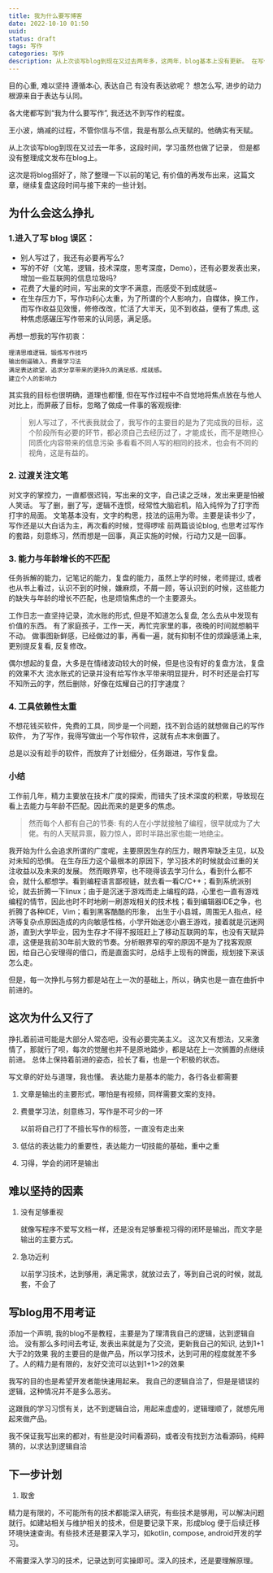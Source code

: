 ```yaml
---
title: 我为什么要写博客
date: 2022-10-10 01:50
uuid: 
status: draft
tags: 写作
categories: 写作
description: 从上次谈写blog到现在又过去两年多，这两年，blog基本上没有更新。 在写作的路上不断挣扎，文笔，目的，写作成就感, 认同感，归属感。在挣扎中曲折前进。这次是将blog搭好了，除了整理一下以前的文章，这第一篇文章，继续复盘这段时间挣扎的过程与后续的一些计划。
---
```


目的心重, 难以坚持
遵循本心, 表达自己
有没有表达欲呢？
想怎么写, 进步的动力根源来自于表达与认同。

各大佬都写到“我为什么要写作”, 我还达不到写作的程度。

王小波，熵减的过程，不管你信与不信，我是有那么点天赋的。他确实有天赋。


从上次谈写blog到现在又过去一年多，这段时间，学习虽然也做了记录， 但是都没有整理成文发布在blog上。

这次是将blog搭好了，除了整理一下以前的笔记, 有价值的再发布出来，这篇文章，继续复盘这段时间与接下来的一些计划。

## 为什么会这么挣扎

### 1.进入了写 blog 误区：

+ 别人写过了，我还有必要再写么? 
+ 写的不好（文笔，逻辑，技术深度，思考深度，Demo），还有必要发表出来，增加一些互联网的信息垃圾吗?
+ 花费了大量的时间，写出来的文字不满意，而感受不到成就感~
+ 在生存压力下，写作功利心太重，为了所谓的个人影响力，自媒体，换工作，而写作收益见效慢，修修改改，忙活了大半天，见不到收益，便有了焦虑, 这种焦虑感碾压写作带来的认同感，满足感。

再想一想我的写作初衷：

	理清思维逻辑，锻炼写作技巧
	输出倒逼输入，费曼学习法
	满足表达欲望，追求分享带来的更持久的满足感，成就感。
	建立个人的影响力

其实我的目标也很明确，道理也都懂, 但在写作过程中不自觉地将焦点放在与他人对比上，而屏蔽了目标，忽略了做成一件事的客观规律: 

> 别人写过了，不代表我就会了，我写作的主要目的是为了完成我的目标，这个阶段所有必要的环节，都必须自己去经历过了，才能成长，而不是瞎担心同质化内容带来的信息污染
> 多看看不同人写的相同的技术，也会有不同的视角，这是有益的。

### 2. 过渡关注文笔

对文字的掌控力，一直都很迟钝，写出来的文字，自己读之乏味，发出来更是怕被人笑话。
写了删，删了写，逻辑不连惯，经常性大脑宕机，陷入纯悴为了打字而打字的局面。
文笔基本没有，文字的构思，技法的运用为零。主要是读书少了，写作还是以大白话为主，再次看的时候，觉得啰嗦
前两篇谈论blog, 也思考过写作的套路，刻意练习，然而想是一回事，真正实施的时候，行动力又是一回事。

### 3. 能力与年龄增长的不匹配

任务拆解的能力，记笔记的能力，复盘的能力，虽然上学的时候，老师提过, 或者也从书上看过，认识不到的时候，嫌麻烦，不屑一顾，等认识到的时候，这些能力的缺失与年龄的增长不匹配，也是烦恼焦虑的一个主要源头。

工作日志一直坚持记录，流水账的形式, 但是不知道怎么复盘, 怎么去从中发现有价值的东西。
有了家庭孩子，工作一天，再忙完家里的事，夜晚的时间就想躺平不动。
做事图新鲜感，已经做过的事，再看一遍，就有抑制不住的烦躁感涌上来, 更别提反复看, 反复修改。

偶尔想起的复盘，大多是在情绪波动较大的时候，但是也没有好的复盘方法，复盘的效果不大
流水账式的记录并没有给写作水平带来明显提升，时不时还是会打写不知所云的字，然后删除，好像在炫耀自己的打字速度？

### 4. 工具依赖性太重

不想花钱买软件，免费的工具，同步是一个问题，找不到合适的就想做自己的写作软件，
为了写作，我得写做出一个写作软件，这就有点本末倒置了。

总是以没有趁手的软件，而放弃了计划细分，任务跟进，写作复盘。

### 小结

工作前几年，精力主要放在技术广度的探索，而错失了技术深度的积累，导致现在看上去能力与年龄不匹配。因此而来的是更多的焦虑。

> 然而每个人都有自己的节奏:
> 有的人在小学就接触了编程，很早就成为了大佬。有的人天赋异禀，毅力惊人，即时半路出家也能一地绝尘。


我开始为什么会追求所谓的广度呢，主要原因生存的压力，眼界窄缺乏主见，以及对未知的恐惧。
在生存压力这个最根本的原因下，学习技术的时候就会过重的关注收益以及未来的发展。
然而眼界窄，也不晓得该去学习什么，看到什么都不会，就什么都想学。看到编程语言鄙视链，就去看一看C/C++；看到系统派别论，就去折腾一下linux；由于是沉迷于游戏而走上编程的路，心里也一直有游戏编程的情节，因此也时不时地刷一刷游戏相关的技术栈；看到编辑器IDE之争，也折腾了各种IDE，Vim；看到黑客酷酷的形象，
出生于小县城，周围无人指点，经济等复杂点原因造成的内向敏感性格，小学开始迷恋小霸王游戏，接着就是沉迷网游，直到大学毕业，因为生存才不得不报班赶上了移动互联网的车，也没有天赋异凛，这便是我前30年前大致的节奏。分析眼界窄的窄的原因不是为了找客观原因，给自己心安理得的借口，而是直面实时，总结手上现有的牌面，规划接下来该怎么走。

但是，每一次挣扎与努力都是站在上一次的基础上，所以，确实也是一直在曲折中前进的。

## 这次为什么又行了

挣扎着前进可能是大部分人常态吧，没有必要完美主义。
这次又有想法，又来激情了，那就行了呗，每次的觉醒也并不是原地踏步，都是站在上一次搁置的点继续前进。
总体上保持着前进的姿态，拉长了看，也是一个积极的状态。

写文章的好处与道理，我也懂。
表达能力是基本的能力，各行各业都需要


1. 文章是输出的主要形式，哪怕是有视频，同样需要文案的支持。
2. 费曼学习法，刻意练习，写作是不可少的一环

	以前将自己打了不擅长写作的标签，一直没有走出来

3. 低估的表达能力的重要性，表达能力一切技能的基础，重中之重
4. 习得，学会的闭环是输出
	

## 难以坚持的因素

1. 没有足够重视

	就像写程序不爱写文档一样，还是没有足够重视习得的闭环是输出，而文字是输出的主要方式。

2. 急功近利

	以前学习技术，达到够用，满足需求，就放过去了，等到自己说的时候，就乱套，不会了


## 写blog用不用考证

添加一个声明, 
我的blog不是教程，主要是为了理清我自己的逻辑，达到逻辑自洽。
没有那么多时间去考证, 发表出来就是为了交流，更新我自己的知识, 达到1+1大于2的效果
我的主要目的是做产品，所以学习技术，达到可用的程度就差不多了。人的精力是有限的，友好交流可以达到1+1>2的效果

我写的目的也是希望开发者能快速用起来。
我自己的逻辑自洽了，但是是错误的逻辑，这种情况并不是多么恶劣。

这跟我的学习习惯有关，达不到逻辑自洽，用起来虚虚的，逻辑理顺了，就想先用起来做产品。

我不保证我写出来的都对，有些是没时间看源码，或者没有找到方法看源码，纯粹猜的，以求达到逻辑自洽

## 下一步计划

1. 取舍

精力是有限的，不可能所有的技术都能深入研究，有些技术是够用，可以解决问题就行。如建站相关与维护相关的技术，但是要记录下来，形成blog 便于后续迁移环境快速查询。有些技术还是要深入学习，如kotlin, compose, android开发的学习。

不需要深入学习的技术，记录达到可实操即可。深入的技术，还是要理解原理。

